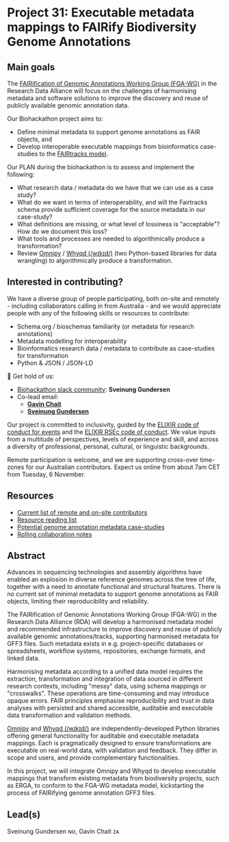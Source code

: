 # Project 31: Executable metadata mappings to FAIRify Biodiversity Genome Annotations

## Main goals

The [FAIRification of Genomic Annotations Working Group (FGA-WG)](https://www.rd-alliance.org/groups/fairification-genomic-annotations-wg/) in the Research Data Alliance will focus on the challenges of harmonising metadata and software solutions to improve the discovery and reuse of publicly available genomic annotation data.

Our Biohackathon project aims to:

- Define minimal metadata to support genome annotations as FAIR objects, and
- Develop interoperable executable mappings from bioinformatics case-studies to the [FAIRtracks model](https://github.com/fairtracks/fairtracks_standard#overview-of-structure-of-the-fairtracks-standard).

Our PLAN during the biohackathon is to assess and implement the following:

- What research data / metadata do we have that we can use as a case study?
- What do we want in terms of interoperability, and will the Fairtracks schema provide sufficient coverage for the source metadata in our case-study?
- What definitions are missing, or what level of lossiness is "acceptable"? How do we document this loss?
- What tools and processes are needed to algorithmically produce a transformation?
- Review [Omnipy](https://omnipy.readthedocs.io/) / [Whyqd (/wɪkɪd/)](https://whyqd.readthedocs.io/) (two Python-based libraries for data wrangling) to algorithmically produce a transformation. 

## Interested in contributing?

We have a diverse group of people participating, both on-site and remotely - including collaborators calling in from Australia - and we would appreciate people with any of the following skills or resources to contribute:

- Schema.org / bioschemas familiarity (or metadata for research annotations)
- Metadata modelling for interoperability
- Bioinformatics research data / metadata to contribute as case-studies for transformation
- Python & JSON / JSON-LD

:loudspeaker: Get hold of us:

- [Biohackathon slack community](https://biohackeu.slack.com/archives/C07MS890N6S): **Sveinung Gundersen**
- Co-lead email:
  - [**Gavin Chait**](mailto:gchait@whythawk.com)
  - [**Sveinung Gundersen**](mailto:sveinugu@uio.no)

Our project is committed to inclusivity, guided by the [ELIXIR code of conduct for events](https://elixir-europe.org/events/code-of-conduct) and the [ELIXIR RSEc code of conduct](https://github.com/research-software-ecosystem/content/blob/master/CODE_OF_CONDUCT.md). We value inputs from a multitude of perspectives, levels of experience and skill, and across a diversity of professional, personal, cultural, or linguistic backgrounds.

Remote participation is welcome, and we are supporting cross-over time-zones for our Australian contributors. Expect us online from about 7am CET from Tuesday, 6 November.

## Resources

- [Current list of remote and on-site contributors](https://docs.google.com/spreadsheets/d/10wO-5kNdaTUpsZ3C0z5bsaYnf5EbDAWPw86wTmeHPkI/edit?gid=946925182#gid=946925182)
- [Resource reading list](https://docs.google.com/spreadsheets/d/10wO-5kNdaTUpsZ3C0z5bsaYnf5EbDAWPw86wTmeHPkI/edit?gid=750772179#gid=750772179)
- [Potential genome annotation metadata case-studies](https://docs.google.com/spreadsheets/d/10wO-5kNdaTUpsZ3C0z5bsaYnf5EbDAWPw86wTmeHPkI/edit?gid=0#gid=0)
- [Rolling collaboration notes](https://docs.google.com/document/d/1xT-45UgIp-ujkudaN589RgJdvib3vVj_N4L9SQAgltw/edit?usp=sharing)

## Abstract

Advances in sequencing technologies and assembly algorithms have enabled an explosion in diverse reference genomes across the tree of life, together with a need to annotate functional and structural features. There is no current set of minimal metadata to support genome annotations as FAIR objects, limiting their reproducibility and reliability.

The FAIRification of Genomic Annotations Working Group (FGA-WG) in the Research Data Alliance (RDA) will develop a harmonised metadata model and recommended infrastructure to improve discovery and reuse of publicly available genomic annotations/tracks, supporting harmonised metadata for GFF3 files. Such metadata exists in e.g. project-specific databases or spreadsheets, workflow systems, repositories, exchange formats, and linked data.

Harmonising metadata according to a unified data model requires the extraction, transformation and integration of data sourced in different research contexts, including "messy" data, using schema mappings or "crosswalks". These operations are time-consuming and may introduce opaque errors. FAIR principles emphasise reproducibility and trust in data analyses with persisted and shared accessible, auditable and executable data transformation and validation methods.

[Omnipy](https://omnipy.readthedocs.io/) and [Whyqd (/wɪkɪd/)](https://whyqd.readthedocs.io/) are independently-developed Python libraries offering general functionality for auditable and executable metadata mappings. Each is pragmatically designed to ensure transformations are executable on real-world data, with validation and feedback. They differ in scope and users, and provide complementary functionalities.

In this project, we will integrate Omnipy and Whyqd to develop executable mappings that transform existing metadata from biodiversity projects, such as ERGA, to conform to the FGA-WG metadata model, kickstarting the process of FAIRifying genome annotation GFF3 files.

## Lead(s)

Sveinung Gundersen ɴᴏ, Gavin Chait ᴢᴀ
